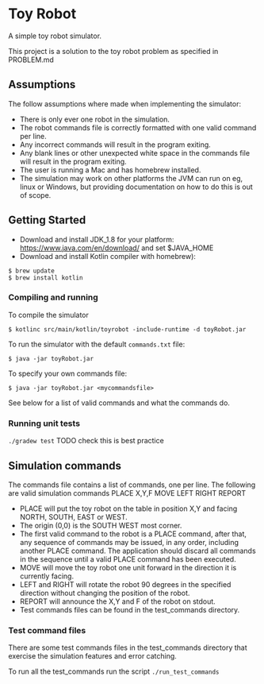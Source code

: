 # Toy Robot
A simple toy robot simulator.

This project is a solution to the toy robot problem as specified in PROBLEM.md

## Assumptions

The follow assumptions where made when implementing the simulator:
* There is only ever one robot in the simulation.
* The robot commands file is correctly formatted with one valid command per line.
* Any incorrect commands will result in the program exiting.
* Any blank lines or other unexpected white space in the commands file will 
result in the program exiting.
* The user is running a Mac and has homebrew installed.
* The simulation may work on other platforms the JVM can run on eg, linux or
Windows, but providing documentation on how to do this is out of scope.

## Getting Started

* Download and install JDK_1.8 for your platform:
https://www.java.com/en/download/ and set $JAVA_HOME
* Download and install Kotlin compiler with homebrew):
```
$ brew update
$ brew install kotlin
```

### Compiling and running
To compile the simulator

```$ kotlinc src/main/kotlin/toyrobot -include-runtime -d toyRobot.jar```

To run the simulator with the default `commands.txt` file:

```$ java -jar toyRobot.jar```

To specify your own commands file:

```$ java -jar toyRobot.jar <mycommandsfile>```

See below for a list of valid commands and what
the commands do.

### Running unit tests

```./gradew test``` TODO check this is best practice


## Simulation commands
The commands file contains a list of commands, one per line.
The following are valid simulation commands
    PLACE X,Y,F
    MOVE
    LEFT
    RIGHT
    REPORT

- PLACE will put the toy robot on the table in position X,Y and facing NORTH,
  SOUTH, EAST or WEST.
- The origin (0,0) is the SOUTH WEST most corner.
- The first valid command to the robot is a PLACE command, after that, any
  sequence of commands may be issued, in any order, including another PLACE
  command. The application should discard all commands in the sequence until
  a valid PLACE command has been executed.
- MOVE will move the toy robot one unit forward in the direction it is
  currently facing.
- LEFT and RIGHT will rotate the robot 90 degrees in the specified direction
  without changing the position of the robot.
- REPORT will announce the X,Y and F of the robot on stdout.
- Test commands files can be found in the test_commands directory.

### Test command files
There are some test commands files in the test_commands directory that
exercise the simulation features and error catching.

To run all the test_commands run the script `./run_test_commands`